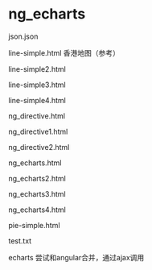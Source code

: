# ng_echarts

json.json


line-simple.html
香港地图（参考）

line-simple2.html


line-simple3.html


line-simple4.html


ng_directive.html


ng_directive1.html


ng_directive2.html


ng_echarts.html


ng_echarts2.html


ng_echarts3.html


ng_echarts4.html


pie-simple.html


test.txt



echarts 尝试和angular合并，通过ajax调用
